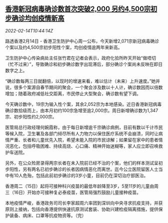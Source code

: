 <!--1644836463000-->
[香港新冠病毒确诊数首次突破2,000 另约4,500宗初步确诊均创疫情新高](https://cn.reuters.com/article/hk-pandemic-situation-0214-mon-idCNKBS2KJ0U9)
------

<div><i>2022-02-14T10:44:14Z</i></div><p>路透香港2月14日 - 香港卫生防护中心周一公布，今天新增2,071宗新冠病毒确诊个案以及约4,500宗初步阳性个案，均创疫情逾两年来新高。</p><p>卫生防护中心传染病处主任张竹君在记者会表示，政府化验所昨天开始“做唔切（忙不过来）”，导致确诊和初步确诊数字出现滞后，部分确诊个案尚未反映在即日数字之上。</p><p>“确诊数每两三日就翻倍，以现时的增速来看，难以估计（未来）上升速度。”她并说，很多个案源自春节期间的聚会，一个聚会涉及数以十人计，确诊数因而以倍数增加；随着政府减低社交距离，市民停止大型聚会，确诊数有望下调。</p><p>今天确诊数中，19宗为输入性个案，其余2,052宗为本地感染。近日香港新冠病毒确诊数拾级而上，由本月初约100宗急增至逾2,000宗。周日新增确诊数为1,347宗、初步阳性约2,000宗。</p><p>医管局总行政经理何婉霞称，由于每日新增逾千宗确诊病例，目前有数以千计市民等候入院，卫生署及各部门倾尽所有人力物力以保住医疗系统不会崩溃，同时让病情严重、长者和儿童优先入院，希望未能入院的市民谅解；如果留在家中的患者情况恶化，包括呼吸困难、持续高烧、心口痛、精神开始迷糊等，家人应立即召唤救护车送院。</p><p>另外，在公众殓房录得两宗长者在未入院前已经不治的个案，他们的样本测试呈初步阳性，另有两名已初步确诊的长者因病情恶化而离世。迄今公立医院留医人士当中有10人危殆，包括此前初步确诊的3岁小童，目前仍在深切治疗部医治。</p><p>香港周二（15日）起将可接种科兴疫苗的最低年龄降至3岁，5至11岁的儿童由周三（16日）开始亦可接种复必泰疫苗，医管局强烈鼓励儿童接种疫苗。</p><p>本地疫情严峻，香港政务司司长李家超周六率团到深圳向中央寻求抗疫支持，并获原则上接纳，包括向香港提供快速抗原测试套装、协助兴建检疫隔离措施，提供保护装备、病床、口罩等抗疫物资等。（完）</p>
